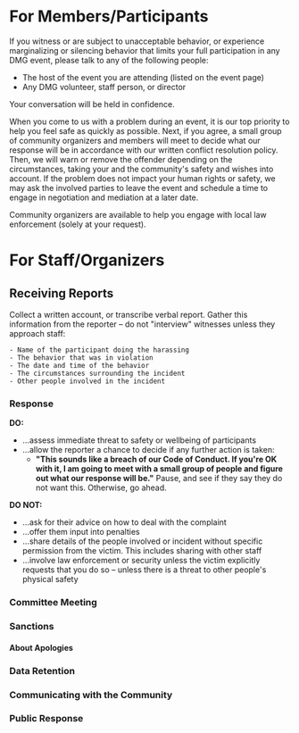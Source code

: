 # For Members/Participants

If you witness or are subject to unacceptable behavior, or experience marginalizing or silencing behavior that limits your full participation in any DMG event, please talk to any of the following people:

- The host of the event you are attending (listed on the event page)
- Any DMG volunteer, staff person, or director

Your conversation will be held in confidence.

When you come to us with a problem during an event, it is our top priority to help you feel safe as quickly as possible. Next, if you agree, a small group of community organizers and members will meet to decide what our response will be in accordance with our written conflict resolution policy. Then, we will warn or remove the offender depending on the circumstances, taking your and the community's safety and wishes into account. If the problem does not impact your human rights or safety, we may ask the involved parties to leave the event and schedule a time to engage in negotiation and mediation at a later date.

Community‭ ‬organizers‭ ‬are‭ ‬available‭ ‬to‭ ‬help‭ you ‬engage‭ ‬with‭ ‬local‭ ‬law‭ ‬enforcement (solely at your request).

# For Staff/Organizers

## Receiving Reports

Collect a written account, or transcribe verbal report. Gather this information from the reporter – do not "interview" witnesses unless they approach staff:

    - Name of the participant doing the harassing
    - The behavior that was in violation
    - The date and time of the behavior
    - The circumstances surrounding the incident
    - Other people involved in the incident

### Response

**DO:**
- …assess immediate threat to safety or wellbeing of participants
- …allow the reporter a chance to decide if any further action is taken:
    - **"This sounds like a breach of our Code of Conduct. If you're OK with it, I am going to meet with a small group of people and figure out what our response will be."** Pause, and see if they say they do not want this. Otherwise, go ahead.

**DO NOT:**
- …ask for their advice on how to deal with the complaint
- …offer them input into penalties
- …share details of the people involved or incident without specific permission from the victim. This includes sharing with other staff
- …involve law enforcement or security unless the victim explicitly requests that you do so – unless there is a threat to other people's physical safety

### Committee Meeting

### Sanctions

#### About Apologies

### Data Retention

### Communicating with the Community

### Public Response